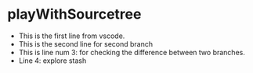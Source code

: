 # playWithSourcetree

- This is the first line from vscode.
- This is the second line for second branch
- This is line num 3: for checking the difference between two branches.
- Line 4: explore stash
